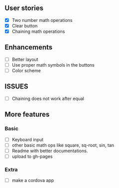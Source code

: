 ## User stories

- [x] Two number math operations
- [x] Clear button
- [x] Chaining math operations

## Enhancements

- [ ] Better layout
- [ ] Use proper math symbols in the buttons
- [ ] Color scheme

## ISSUES

- [ ] Chaining does not work after equal

## More features

### Basic

- [ ] Keyboard input
- [ ] other basic math ops like square, sq-root, sin, tan
- [ ] Readme with better documentations.
- [ ] upload to gh-pages

### Extra

- [ ] make a cordova app
